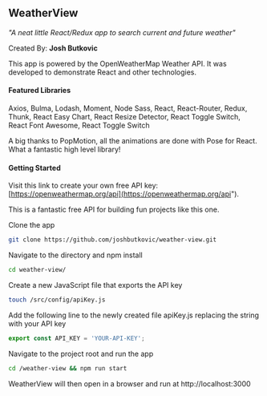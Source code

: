 ## WeatherView
*"A neat little React/Redux app to search current and future weather"*

Created By: **Josh Butkovic**

This app is powered by the OpenWeatherMap Weather API.  It was developed to demonstrate React and other technologies.

#### Featured Libraries
Axios,
Bulma,
Lodash,
Moment,
Node Sass,
React,
React-Router,
Redux,
Thunk,
React Easy Chart,
React Resize Detector,
React Toggle Switch,
React Font Awesome,
React Toggle Switch

A big thanks to PopMotion, all the animations are done with Pose for React.
What a fantastic high level library!

#### Getting Started

Visit this link to create your own free API key:
[https://openweathermap.org/api](https://openweathermap.org/api").

This is a fantastic free API for building fun projects like this one.

Clone the app
```bash
git clone https://github.com/joshbutkovic/weather-view.git
```

Navigate to the directory and npm install
```bash
cd weather-view/
```

Create a new JavaScript file that exports the API key
```bash
touch /src/config/apiKey.js
```

Add the following line to the newly created file apiKey.js replacing the string with your API key
```Javascript
export const API_KEY = 'YOUR-API-KEY';
```
Navigate to the project root and run the app
```bash
cd /weather-view && npm run start
```
WeatherView will then open in a browser and run at 
http://localhost:3000
